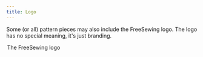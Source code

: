 ```yaml
---
title: Logo
---
```


Some (or all) pattern pieces may also include the FreeSewing logo.
The logo has no special meaning, it's just branding.

<Legend part="logo">

The FreeSewing logo

</Legend>
